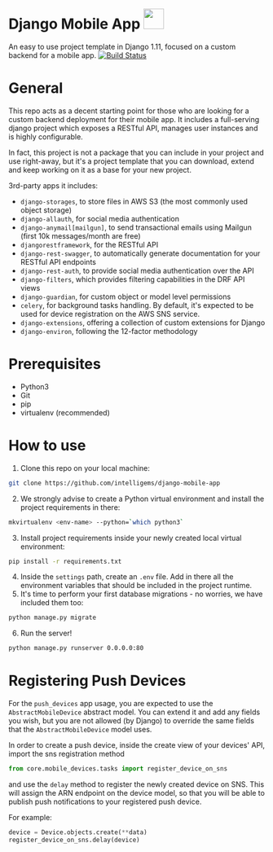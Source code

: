 # Django Mobile App <a href="https://www.intelligems.eu" target="_blank"><img src="https://intelligems.s3.amazonaws.com/intelligems_logo.png" width="40" height="40"></a>

An easy to use project template in Django 1.11, focused on a custom backend for a mobile app. [![Build Status](https://travis-ci.org/intelligems/django-mobile-app.svg?branch=master)](https://travis-ci.org/intelligems/django-mobile-app)

# General
This repo acts as a decent starting point for those who are looking for a custom backend deployment for their mobile app.
It includes a full-serving django project which exposes a RESTful API, manages user instances and is highly configurable.

In fact, this project is not a package that you can include in your project and use right-away, but it's a project template that you can download, 
extend and keep working on it as a base for your new project.

3rd-party apps it includes:
- `django-storages`, to store files in AWS S3 (the most commonly used object storage)
- `django-allauth`, for social media authentication
- `django-anymail[mailgun]`, to send transactional emails using Mailgun (first 10k messages/month are free)
- `djangorestframework`, for the RESTful API
- `django-rest-swagger`, to automatically generate documentation for your RESTful API endpoints
- `django-rest-auth`, to provide social media authentication over the API
- `django-filters`, which provides filtering capabilities in the DRF API views
- `django-guardian`, for custom object or model level permissions
- `celery`, for background tasks handling. By default, it's expected to be used for device registration on the AWS SNS service.
- `django-extensions`, offering a collection of custom extensions for Django
- `django-environ`, following the 12-factor methodology
 
# Prerequisites
- Python3
- Git
- pip
- virtualenv (recommended)

# How to use
1. Clone this repo on your local machine: 
```bash
git clone https://github.com/intelligems/django-mobile-app
```
2. We strongly advise to create a Python virtual environment and install the project requirements in there: 
```bash
mkvirtualenv <env-name> --python=`which python3`
``` 
3. Install project requirements inside your newly created local virtual environment:
```bash
pip install -r requirements.txt
```
4. Inside the `settings` path, create an `.env` file. Add in there all the environment variables that should be included
in the project runtime.
5. It's time to perform your first database migrations - no worries, we have included them too:
```bash
python manage.py migrate
```
6. Run the server!
```bash
python manage.py runserver 0.0.0.0:80
```

# Registering Push Devices
For the `push_devices` app usage, you are expected to use the `AbstractMobileDevice` abstract model.
You can extend it and add any fields you wish, but you are not allowed (by Django) to override the same fields that the `AbstractMobileDevice` model uses.

In order to create a push device, inside the create view of your devices' API, import the sns registration method
```python
from core.mobile_devices.tasks import register_device_on_sns
```
and use the `delay` method to register the newly created device on SNS. This will assign the ARN endpoint on the device model, so that you will be able to publish push notifications to your registered push device.

For example: 
```python
device = Device.objects.create(**data)
register_device_on_sns.delay(device)
```
